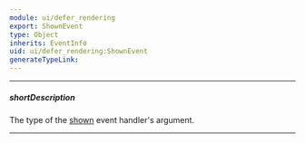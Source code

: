 ```yaml
---
module: ui/defer_rendering
export: ShownEvent
type: Object
inherits: EventInfo
uid: ui/defer_rendering:ShownEvent
generateTypeLink: 
---
```

---
##### shortDescription
The type of the [shown]({basewidgetpath}/Events/#shown) event handler's argument.

---
<!-- Description goes here -->